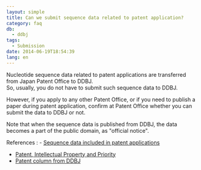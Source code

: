 ```yaml
---
layout: simple
title: Can we submit sequence data related to patent application?
category: faq
db:
  - ddbj
tags: 
  - Submission
date: 2014-06-19T18:54:39
lang: en
---
```


Nucleotide sequence data related to patent applications are transferred from Japan Patent Office to DDBJ.     
So, usually, you do not have to submit such sequence data to DDBJ. 

However, if you apply to any other Patent Office, or if you need to publish a paper during patent application, confirm at Patent Office whether you can submit the data to DDBJ or not. 

Note that when the sequence data is published from DDBJ, the data becomes a part of the public domain, as "official notice". 

References
: - [Sequence data included in patent applications](/ddbj/patent-data-e.html)
 - [Patent, Intellectual Property and Priority](/policies-e.html#ownership)
 - [Patent column from DDBJ](/activities/patent-e.html)

